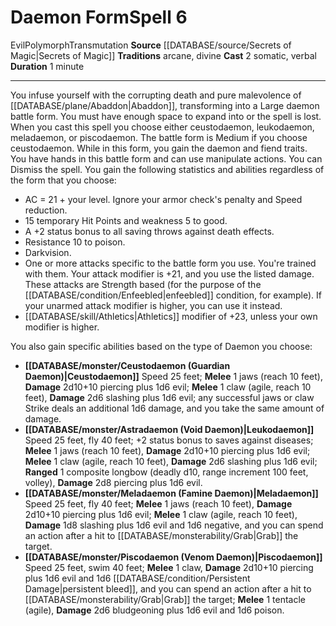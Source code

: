 ﻿---
actions: '[two-actions]'
area: null
bloodline: null
component:
- Somatic
- Verbal
cost: null
deity: null
domain: null
duration: 1 minute
element: null
heighten: null
heighten_level: '6'
id: '890'
lesson: null
level: '6'
mystery: null
name: Daemon Form
patron_theme: null
range: null
rarity: Common
requirement: null
rus_type_level: null
saving_throw: null
school: Transmutation
source: '[[DATABASE/source/Secrets of Magic|Secrets of Magic]]'
target: null
tradition:
- Arcane
- Divine
trait:
- '[[DATABASE/trait/Evil|Evil]]'
- '[[DATABASE/trait/Polymorph|Polymorph]]'
- '[[DATABASE/trait/Transmutation|Transmutation]]'
trigger: null
type: Spell

---
# Daemon Form<span class="item-type">Spell 6</span>

<span class="item-trait">Evil</span><span class="item-trait">Polymorph</span><span class="item-trait">Transmutation</span>
**Source** [[DATABASE/source/Secrets of Magic|Secrets of Magic]] 
**Traditions** arcane, divine
**Cast** <span class="action-icon">2</span> somatic, verbal
**Duration** 1 minute

---
You infuse yourself with the corrupting death and pure malevolence of [[DATABASE/plane/Abaddon|Abaddon]], transforming into a Large daemon battle form. You must have enough space to expand into or the spell is lost. When you cast this spell you choose either ceustodaemon, leukodaemon, meladaemon, or piscodaemon. The battle form is Medium if you choose ceustodaemon. While in this form, you gain the daemon and fiend traits. You have hands in this battle form and can use manipulate actions. You can Dismiss the spell.
 You gain the following statistics and abilities regardless of the form that you choose:

* AC = 21 + your level. Ignore your armor check's penalty and Speed reduction.
* 15 temporary Hit Points and weakness 5 to good.
* A +2 status bonus to all saving throws against death effects.
* Resistance 10 to poison.
* Darkvision.
* One or more attacks specific to the battle form you use. You're trained with them. Your attack modifier is +21, and you use the listed damage. These attacks are Strength based (for the purpose of the [[DATABASE/condition/Enfeebled|enfeebled]] condition, for example). If your unarmed attack modifier is higher, you can use it instead.
* [[DATABASE/skill/Athletics|Athletics]] modifier of +23, unless your own modifier is higher.

You also gain specific abilities based on the type of Daemon you choose:

* **[[DATABASE/monster/Ceustodaemon (Guardian Daemon)|Ceustodaemon]]** Speed 25 feet; **Melee** <span class="action-icon">1</span> jaws (reach 10 feet), **Damage** 2d10+10 piercing plus 1d6 evil; **Melee** <span class="action-icon">1</span> claw (agile, reach 10 feet), **Damage** 2d6 slashing plus 1d6 evil; any successful jaws or claw Strike deals an additional 1d6 damage, and you take the same amount of damage.
* **[[DATABASE/monster/Astradaemon (Void Daemon)|Leukodaemon]]** Speed 25 feet, fly 40 feet; +2 status bonus to saves against diseases; **Melee** <span class="action-icon">1</span> jaws (reach 10 feet), **Damage** 2d10+10 piercing plus 1d6 evil; **Melee** <span class="action-icon">1</span> claw (agile, reach 10 feet), **Damage** 2d6 slashing plus 1d6 evil; **Ranged** <span class="action-icon">1</span> composite longbow (deadly d10, range increment 100 feet, volley), **Damage** 2d8 piercing plus 1d6 evil.
* **[[DATABASE/monster/Meladaemon (Famine Daemon)|Meladaemon]]** Speed 25 feet, fly 40 feet; **Melee** <span class="action-icon">1</span> jaws (reach 10 feet), **Damage** 2d10+10 piercing plus 1d6 evil; **Melee** <span class="action-icon">1</span> claw (agile, reach 10 feet), **Damage** 1d8 slashing plus 1d6 evil and 1d6 negative, and you can spend an action after a hit to [[DATABASE/monsterability/Grab|Grab]] the target.
* **[[DATABASE/monster/Piscodaemon (Venom Daemon)|Piscodaemon]]** Speed 25 feet, swim 40 feet; **Melee** <span class="action-icon">1</span> claw, **Damage** 2d10+10 piercing plus 1d6 evil and 1d6 [[DATABASE/condition/Persistent Damage|persistent bleed]], and you can spend an action after a hit to [[DATABASE/monsterability/Grab|Grab]] the target; **Melee** <span class="action-icon">1</span> tentacle (agile), **Damage** 2d6 bludgeoning plus 1d6 evil and 1d6 poison.